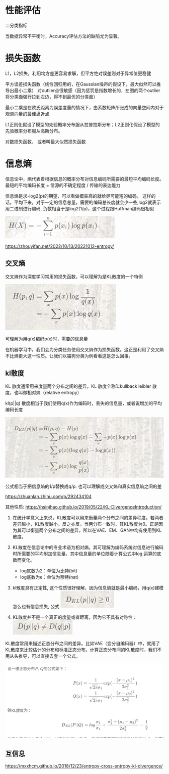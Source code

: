 # 性能评估
二分类指标

当数据异常不平衡时，Accuracy评估方法的缺陷尤为显著。


# 损失函数

L1，L2损失，利用均方差更容易求解，但平方绝对误差则对于异常值更稳健


 平方误差损失函数（线性回归用的，在Gaussian噪声的假设下，最大似然可以推导出最小二乘）
 对outlier点很敏感（因为惩罚是指数增长的，左图的两个outlier将分类面强行拉到左边，得不到最优的分类面）

最小二乘是在欧氏距离为误差度量的情况下，由系数矩阵所张成的向量空间内对于观测向量的最佳逼近点


 L1正则化假设了模型的先验概率分布服从拉普拉斯分布；L2正则化假设了模型的先验概率分布服从高斯分布。

 对数损失函数， 或者叫最大似然损失函数

# 信息熵

信息论中，熵代表着根据信息的概率分布对信息编码所需要的最短平均编码长度。
最短的平均编码长度 = 信源的不确定程度 / 传输的表达能力

信息熵是求-log2(p)的期望，可以看做概率高的就给尽可能短的编码，
这样的话，平均下来，对于一定的信息总量，需要的编码总长度就会少一些,log2就表示用二进制进行编码, 负数相当于是log2(1/p)，这个过程跟Huffman编码很相似

![](images/2023-10-17-10-34-07.png)


https://zhouyifan.net/2022/10/13/20221012-entropy/


## 交叉熵

交叉熵作为深度学习常用的损失函数，可以理解为是KL散度的一个特例

![](images/2023-10-17-10-33-12.png)

可理解为用q(x)编码p(x)时，需要的信息量


在机器学习中，我们会为分类任务使用交叉熵作为损失函数。这正是利用了交叉熵不比熵更大这一性质。让我们以猫狗分类为例看看这是怎么回事。



## kl散度

KL 散度通常用来度量两个分布之间的差异。KL 散度全称叫kullback leibler 散度，也叫做相对熵（relative entropy）

kl(p||q) 散度相当于我们使用q(x)作为编码时，丢失的信息量，或者说增加的平均编码长度

![](images/2023-10-17-10-34-47.png)

公式相当于把信息熵的1/p替换成q/p. 也可以理解成交叉熵和真实信息熵之间的差


https://zhuanlan.zhihu.com/p/292434104


其他性质:
https://hsinjhao.github.io/2019/05/22/KL-DivergenceIntroduction/


1. 在统计学意义上来说，KL散度可以用来衡量两个分布之间的差异程度。若两者差异越小，KL散度越小，反之亦反。当两分布一致时，其KL散度为0。正是因为其可以衡量两个分布之间的差异，所以在VAE、EM、GAN中均有使用到KL散度。
2. KL散度在信息论中的专业术语为相对熵。其可理解为编码系统对信息进行编码时所需要的平均附加信息量。其中信息量的单位随着计算公式中log
运算的底数而变化。
    * log底数为2：单位为比特(bit)
    * log底数为e：单位为奈特(nat)

3. kl散度具有正定性, 这个性质很好理解，因为信息熵就是最小编码，用q(x)建模怎么也有信息损失, 公式
![](images/2023-10-17-10-37-49.png)
4. KL散度并不是一个真正的度量或者距离，因为它不具有对称性：
![](images/2023-10-17-10-39-08.png)

KL散度常用来描述正态分布之间的差异。比如VAE（变分自编码器）中，就用了KL散度来比较估计的分布和标准正态分布。计算正态分布间的KL散度时，我们不用从头推导，可以直接去套一个公式。

![](images/2023-10-17-11-14-58.png)



## 互信息

https://mxxhcm.github.io/2018/12/23/entropy-cross-entropy-kl-divergence/





